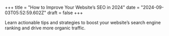 +++
title = "How to Improve Your Website’s SEO in 2024"
date = "2024-09-03T05:52:59.602Z"
draft = false
+++

  Learn actionable tips and strategies to boost your website’s search engine ranking and drive more organic traffic.
        